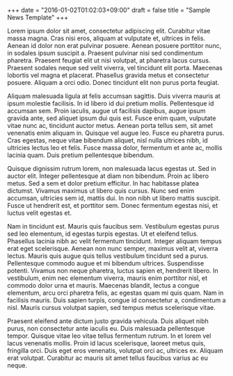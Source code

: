+++
date = "2016-01-02T01:02:03+09:00"
draft = false
title = "Sample News Template"
+++

Lorem ipsum dolor sit amet, consectetur adipiscing elit. Curabitur vitae massa magna. Cras nisi eros, aliquam at vulputate et, ultrices in felis. Aenean id dolor non erat pulvinar posuere. Aenean posuere porttitor nunc, in sodales ipsum suscipit a. Praesent pulvinar nisi sed condimentum pharetra. Praesent feugiat elit ut nisi volutpat, at pharetra lacus cursus. Praesent sodales neque sed velit viverra, vel tincidunt elit porta. Maecenas lobortis vel magna et placerat. Phasellus gravida metus et consectetur posuere. Aliquam a orci odio. Donec tincidunt elit non purus porta feugiat.

Aliquam malesuada ligula at felis accumsan sagittis. Duis viverra mauris at ipsum molestie facilisis. In id libero id dui pretium mollis. Pellentesque id accumsan sem. Proin iaculis, augue ut facilisis dapibus, augue ipsum gravida ante, sed aliquet ipsum dui quis est. Fusce enim quam, vulputate vitae nunc ac, tincidunt auctor metus. Aenean porta tellus sem, sit amet venenatis enim aliquam in. Quisque vel augue leo. Fusce eu pharetra purus. Cras egestas, neque vitae bibendum aliquet, nisl nulla ultrices nibh, id ultricies lectus leo et felis. Fusce massa dolor, fermentum et ante ac, mollis lacinia quam. Duis pretium pellentesque bibendum.

Quisque dignissim rutrum lorem, non malesuada lacus egestas ut. Sed in auctor elit. Integer pellentesque at diam non bibendum. Proin ac libero metus. Sed a sem et dolor pretium efficitur. In hac habitasse platea dictumst. Vivamus maximus ut libero quis cursus. Nunc sed enim accumsan, ultricies sem id, mattis dui. In non nibh ut libero mattis suscipit. Fusce ut hendrerit est, et porttitor sem. Donec fermentum egestas nisi, et luctus velit egestas et.

Nam in tincidunt est. Mauris quis faucibus sem. Vestibulum egestas purus sed leo elementum, id egestas turpis egestas. Ut et eleifend tellus. Phasellus lacinia nibh ac velit fermentum tincidunt. Integer aliquam tempus erat eget scelerisque. Aenean non nunc semper, maximus velit at, viverra lectus. Mauris quis augue quis tellus vestibulum tincidunt sed a purus. Pellentesque commodo augue et mi bibendum ultrices. Suspendisse potenti. Vivamus non neque pharetra, luctus sapien et, hendrerit libero. In vestibulum, enim nec elementum viverra, mauris enim porttitor nisl, et commodo dolor urna et mauris. Maecenas blandit, lectus a congue elementum, arcu orci pharetra felis, ac egestas quam mi quis quam. Nam in facilisis mauris. Duis sapien turpis, congue id consectetur a, condimentum a nisl. Mauris cursus volutpat sapien, sed tempus metus scelerisque vitae.

Praesent eleifend ante dictum justo gravida vehicula. Duis aliquet nibh purus, non consectetur ante iaculis eu. Duis malesuada pellentesque tempor. Quisque vitae leo vitae tellus fermentum rutrum. In et lorem vel lacus venenatis mollis. Proin id lacus scelerisque, laoreet metus quis, fringilla orci. Duis eget eros venenatis, volutpat orci ac, ultrices ex. Aliquam erat volutpat. Curabitur ac mauris sit amet tellus faucibus varius ac eu neque.
